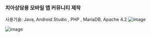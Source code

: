 ### 치아상담용 모바일 앱 커뮤니티 제작 
사용기술: Java, Android Studio , PHP , MariaDB, Apache 4.2 
![image](https://github.com/user-attachments/assets/b5248a00-5a6f-40dc-9b2f-5adfeb79b5e2)



![image](https://github.com/user-attachments/assets/18f267b2-4bbc-452b-a587-d2b35f4e3bed)


